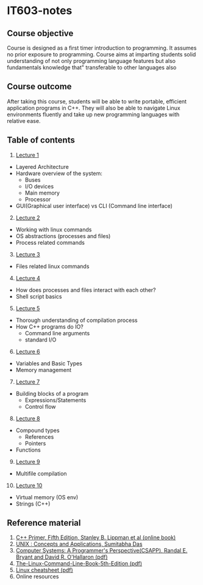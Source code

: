 # IT603-notes

## Course objective
Course is designed as a first timer introduction to programming. It assumes no prior exposure to programming. Course aims at imparting students solid understanding of not only programming language features but also fundamentals knowledge that" transferable to other languages also 

## Course outcome
After taking this course, students will be able to write portable, efficient application programs in C++. They will also be able to navigate Linux environments fluently and take up new programming languages with relative ease.

## Table of contents
1. [Lecture 1](lectures/Lecture1.md)
  - Layered Architecture
  - Hardware overview of the system:
    - Buses
    - I/O devices
    - Main memory
    - Processor
  - GUI(Graphical user interface) vs CLI (Command line interface)
2. [Lecture 2](lectures/Lecture2.md)
  - Working with linux commands
  - OS abstractions (processes and files)
  - Process related commands
3.  [Lecture 3](lectures/Lecture3.md)
  - Files related linux commands
4.  [Lecture 4](lectures/Lecture4.md)
  - How does processes and files interact with each other?
  - Shell script basics
5.  [Lecture 5](lectures/Lecture5.md)
  - Thorough understanding of compilation process
  - How C++ programs do IO?
    - Command line arguments
    - standard I/O  
6.  [Lecture 6](lectures/Lecture6.md)
  - Variables and Basic Types
  - Memory management
7.  [Lecture 7](lectures/Lecture7.md)
  - Building blocks of a program
    - Expressions/Statements
    - Control flow
8.  [Lecture 8](lectures/Lecture8.md)
- Compound types
  - References
  - Pointers
- Functions
9. [Lecture 9](lectures/Lecture9.md)
- Multifile compilation
10. [Lecture 10](lectures/Lecture10.md)
- Virtual memory (OS env)
- Strings (C++)

   
## Reference material
1. [C++ Primer, Fifth Edition, Stanley B. Lippman et al (online book)](https://cpp-primer.pages.dev/book/010-chapter_1._getting_started.html)
2. [UNIX : Concepts and Applications, Sumitabha Das](https://www.goodreads.com/book/show/13020835-unix-concepts-and-applications)
3. [Computer Systems: A Programmer's Perspective(CSAPP), Randal E. Bryant and David R. O'Hallaron (pdf)](https://www.cs.sfu.ca/~ashriram/Courses/CS295/assets/books/CSAPP_2016.pdf)
4. [The-Linux-Command-Line-Book-5th-Edition (pdf)](https://openlab.citytech.cuny.edu/emt2390l/files/2020/03/The-Linux-Command-Line-Book-5th-Edition.pdf)
5. [Linux cheatsheet (pdf)](https://phoenixnap.com/kb/wp-content/uploads/2023/11/linux-commands-cheat-sheet-pdf.pdf)
6. Online resources
